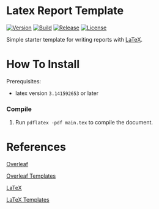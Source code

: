 # Latex Report Template
[![Version](https://img.shields.io/github/v/release/tomdewildt/latex-report-template?label=version)](https://github.com/tomdewildt/latex-report-template/releases)
[![Build](https://img.shields.io/github/workflow/status/tomdewildt/latex-report-template/ci/master)](https://github.com/tomdewildt/latex-report-template/actions?query=workflow%3Aci)
[![Release](https://img.shields.io/github/workflow/status/tomdewildt/latex-report-template/cd?label=release)](https://github.com/tomdewildt/latex-report-template/actions?query=workflow%3Acd)
[![License](https://img.shields.io/github/license/tomdewildt/latex-report-template)](https://github.com/tomdewildt/latex-report-template/blob/master/LICENSE)

Simple starter template for writing reports with [LaTeX](https://www.latex-project.org/).

# How To Install

Prerequisites:
* latex version ```3.141592653``` or later

### Compile

1. Run ```pdflatex -pdf main.tex``` to compile the document.

# References

[Overleaf](https://www.overleaf.com/)

[Overleaf Templates](https://www.overleaf.com/latex/templates)

[LaTeX](https://www.latex-project.org/)

[LaTeX Templates](https://www.latextemplates.com/)
